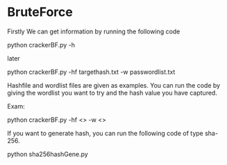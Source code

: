 # BruteForce



Firstly We can get information by running the following code

python crackerBF.py -h

later

python crackerBF.py -hf targethash.txt -w passwordlist.txt

Hashfile and wordlist files are given as examples. You can run the code by giving the wordlist you want to try and the hash value you have captured.

Exam:

python crackerBF.py -hf <> -w <>

If you want to generate hash, you can run the following code of type sha-256.

python sha256hashGene.py
